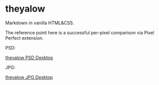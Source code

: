 # theyalow
Markdown in vanilla HTML&CSS.

The reference point here is a successful per-pixel comparison via Pixel Perfect extension.

PSD:

[theyalow PSD Desktop](desktop.psd)

JPG:

[theyalow JPG Desktop](desktop.jpg)